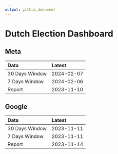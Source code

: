 ```yaml
---
output: github_document
---
```


# Dutch Election Dashboard



## Meta


|Data           |Latest     |
|:--------------|:----------|
|30 Days Window |2024-02-07 |
|7 Days Window  |2024-02-06 |
|Report         |2023-11-10 |

## Google


|Data           |Latest     |
|:--------------|:----------|
|30 Days Window |2023-11-11 |
|7 Days Window  |2023-11-11 |
|Report         |2023-11-14 |
